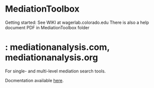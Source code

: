 # MediationToolbox

Getting started: See WIKI at wagerlab.colorado.edu
There is also a help document PDF in MediationToolbox folder

: mediationanalysis.com, mediationanalysis.org
=======
For single- and multi-level mediation search tools.

Docmentation available [here](http://canlabweb.colorado.edu/wiki/doku.php/help/fmri_tools_documentation).

